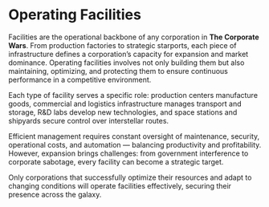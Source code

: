 # Operating Facilities

Facilities are the operational backbone of any corporation in **The Corporate Wars**. From production factories to strategic starports, each piece of infrastructure defines a corporation’s capacity for expansion and market dominance. Operating facilities involves not only building them but also maintaining, optimizing, and protecting them to ensure continuous performance in a competitive environment.

Each type of facility serves a specific role: production centers manufacture goods, commercial and logistics infrastructure manages transport and storage, R\&D labs develop new technologies, and space stations and shipyards secure control over interstellar routes.

Efficient management requires constant oversight of maintenance, security, operational costs, and automation — balancing productivity and profitability. However, expansion brings challenges: from government interference to corporate sabotage, every facility can become a strategic target.

Only corporations that successfully optimize their resources and adapt to changing conditions will operate facilities effectively, securing their presence across the galaxy.
